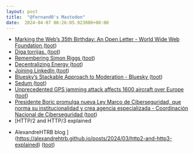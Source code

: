 ```yaml
---
layout: post
title:  "@fernand0's Mastodon"
date:  2024-04-07 08:26:05.923000+00:00
---
```

*  [Marking the Web’s 35th Birthday: An Open Letter - World Wide Web Foundation ](https://webfoundation.org/2024/03/marking-the-webs-35th-birthday-an-open-letter) ([toot](https://mastodon.social/@fernand0/112228982188868827))
*  [Diga torrijas. ](https://avecesunafoto.wordpress.com/2024/04/06/diga-torrijas) ([toot](https://mastodon.social/@fernand0/112227294089607628))
*  [Remembering Simon Riggs ](https://www.postgresql.org/about/news/remembering-simon-riggs-2830) ([toot](https://mastodon.social/@fernand0/112227258132909568))
*  [Decentralizing Energy ](https://www.windley.com/archives/2024/03/decentralizing_energy.shtm) ([toot](https://mastodon.social/@fernand0/112225500559773868))
*  [Joining LinkedIn ](https://martinfowler.com/articles/2024-joining-linkedin.htm) ([toot](https://mastodon.social/@fernand0/112225123504581824))
*  [Bluesky’s Stackable Approach to Moderation - Bluesky ](https://bsky.social/about/blog/03-12-2024-stackable-moderatio) ([toot](https://mastodon.social/@fernand0/112224946824465080))
*  [Sedum ](https://www.flickr.com/photos/fernand0/53623759147) ([toot](https://mastodon.social/@fernand0/112224897165466519))
*  [Unprecedented GPS jamming attack affects 1600 aircraft over Europe ](https://www.newscientist.com/article/2424678-unprecedented-gps-jamming-attack-affects-1600-aircraft-over-europe) ([toot](https://mastodon.social/@fernand0/112224786544423819))
*  [Presidente Boric promulga nueva Ley Marco de Ciberseguridad, que norma su institucionalidad y crea agencia especializada - Coordinación Nacional de Ciberseguridad ](https://ciberseguridad.gob.cl/noticias/presidente-boric-promulga-nueva-ley-marco-de-ciberseguridad) ([toot](https://mastodon.social/@fernand0/112223980945697508))
*  [HTTP/2 and HTTP/3 explained
 - AlexandreHTRB blog ](https://alexandrehtrb.github.io/posts/2024/03/http2-and-http3-explained) ([toot](https://mastodon.social/@fernand0/112223797166108906))
